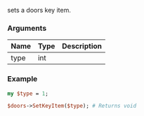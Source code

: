 sets a doors key item.
### Arguments
**Name**|**Type**|**Description**
:---|:---|:---
type|int|

### Example

```perl
my $type = 1;

$doors->SetKeyItem($type); # Returns void
```